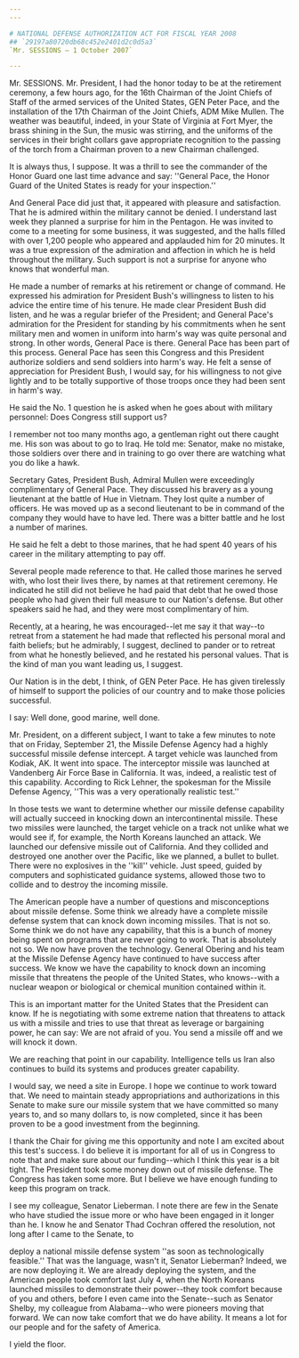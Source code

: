 ```yaml
---
---

# NATIONAL DEFENSE AUTHORIZATION ACT FOR FISCAL YEAR 2008
## `29197a80720db68c452e2401d2c0d5a3`
`Mr. SESSIONS — 1 October 2007`

---
```



Mr. SESSIONS. Mr. President, I had the honor today to be at the 
retirement ceremony, a few hours ago, for the 16th Chairman of the 
Joint Chiefs of Staff of the armed services of the United States, GEN 
Peter Pace, and the installation of the 17th Chairman of the Joint 
Chiefs, ADM Mike Mullen. The weather was beautiful, indeed, in your 
State of Virginia at Fort Myer, the brass shining in the Sun, the music 
was stirring, and the uniforms of the services in their bright collars 
gave appropriate recognition to the passing of the torch from a 
Chairman proven to a new Chairman challenged.

It is always thus, I suppose. It was a thrill to see the commander of 
the Honor Guard one last time advance and say: ''General Pace, the 
Honor Guard of the United States is ready for your inspection.''

And General Pace did just that, it appeared with pleasure and 
satisfaction. That he is admired within the military cannot be denied. 
I understand last week they planned a surprise for him in the Pentagon. 
He was invited to come to a meeting for some business, it was 
suggested, and the halls filled with over 1,200 people who appeared and 
applauded him for 20 minutes. It was a true expression of the 
admiration and affection in which he is held throughout the military. 
Such support is not a surprise for anyone who knows that wonderful man.

He made a number of remarks at his retirement or change of command. 
He expressed his admiration for President Bush's willingness to listen 
to his advice the entire time of his tenure. He made clear President 
Bush did listen, and he was a regular briefer of the President; and 
General Pace's admiration for the President for standing by his 
commitments when he sent military men and women in uniform into harm's 
way was quite personal and strong. In other words, General Pace is 
there. General Pace has been part of this process. General Pace has 
seen this Congress and this President authorize soldiers and send 
soldiers into harm's way. He felt a sense of appreciation for President 
Bush, I would say, for his willingness to not give lightly and to be 
totally supportive of those troops once they had been sent in harm's 
way.


He said the No. 1 question he is asked when he goes about with 
military personnel: Does Congress still support us?

I remember not too many months ago, a gentleman right out there 
caught me. His son was about to go to Iraq. He told me: Senator, make 
no mistake, those soldiers over there and in training to go over there 
are watching what you do like a hawk.

Secretary Gates, President Bush, Admiral Mullen were exceedingly 
complimentary of General Pace. They discussed his bravery as a young 
lieutenant at the battle of Hue in Vietnam. They lost quite a number of 
officers. He was moved up as a second lieutenant to be in command of 
the company they would have to have led. There was a bitter battle and 
he lost a number of marines.

He said he felt a debt to those marines, that he had spent 40 years 
of his career in the military attempting to pay off.

Several people made reference to that. He called those marines he 
served with, who lost their lives there, by names at that retirement 
ceremony. He indicated he still did not believe he had paid that debt 
that he owed those people who had given their full measure to our 
Nation's defense. But other speakers said he had, and they were most 
complimentary of him.

Recently, at a hearing, he was encouraged--let me say it that way--to 
retreat from a statement he had made that reflected his personal moral 
and faith beliefs; but he admirably, I suggest, declined to pander or 
to retreat from what he honestly believed, and he restated his personal 
values. That is the kind of man you want leading us, I suggest.

Our Nation is in the debt, I think, of GEN Peter Pace. He has given 
tirelessly of himself to support the policies of our country and to 
make those policies successful.

I say: Well done, good marine, well done.

Mr. President, on a different subject, I want to take a few minutes 
to note that on Friday, September 21, the Missile Defense Agency had a 
highly successful missile defense intercept. A target vehicle was 
launched from Kodiak, AK. It went into space. The interceptor missile 
was launched at Vandenberg Air Force Base in California. It was, 
indeed, a realistic test of this capability. According to Rick Lehner, 
the spokesman for the Missile Defense Agency, ''This was a very 
operationally realistic test.''

In those tests we want to determine whether our missile defense 
capability will actually succeed in knocking down an intercontinental 
missile. These two missiles were launched, the target vehicle on a 
track not unlike what we would see if, for example, the North Koreans 
launched an attack. We launched our defensive missile out of 
California. And they collided and destroyed one another over the 
Pacific, like we planned, a bullet to bullet. There were no explosives 
in the ''kill'' vehicle. Just speed, guided by computers and 
sophisticated guidance systems, allowed those two to collide and to 
destroy the incoming missile.

The American people have a number of questions and misconceptions 
about missile defense. Some think we already have a complete missile 
defense system that can knock down incoming missiles. That is not so. 
Some think we do not have any capability, that this is a bunch of money 
being spent on programs that are never going to work. That is 
absolutely not so. We now have proven the technology. General Obering 
and his team at the Missile Defense Agency have continued to have 
success after success. We know we have the capability to knock down an 
incoming missile that threatens the people of the United States, who 
knows--with a nuclear weapon or biological or chemical munition 
contained within it.

This is an important matter for the United States that the President 
can know. If he is negotiating with some extreme nation that threatens 
to attack us with a missile and tries to use that threat as leverage or 
bargaining power, he can say: We are not afraid of you. You send a 
missile off and we will knock it down.

We are reaching that point in our capability. Intelligence tells us 
Iran also continues to build its systems and produces greater 
capability.

I would say, we need a site in Europe. I hope we continue to work 
toward that. We need to maintain steady appropriations and 
authorizations in this Senate to make sure our missile system that we 
have committed so many years to, and so many dollars to, is now 
completed, since it has been proven to be a good investment from the 
beginning.

I thank the Chair for giving me this opportunity and note I am 
excited about this test's success. I do believe it is important for all 
of us in Congress to note that and make sure about our funding--which I 
think this year is a bit tight. The President took some money down out 
of missile defense. The Congress has taken some more. But I believe we 
have enough funding to keep this program on track.

I see my colleague, Senator Lieberman. I note there are few in the 
Senate who have studied the issue more or who have been engaged in it 
longer than he. I know he and Senator Thad Cochran offered the 
resolution, not long after I came to the Senate, to


deploy a national missile defense system ''as soon as technologically 
feasible.'' That was the language, wasn't it, Senator Lieberman? 
Indeed, we are now deploying it. We are already deploying the system, 
and the American people took comfort last July 4, when the North 
Koreans launched missiles to demonstrate their power--they took comfort 
because of you and others, before I even came into the Senate--such as 
Senator Shelby, my colleague from Alabama--who were pioneers moving 
that forward. We can now take comfort that we do have ability. It means 
a lot for our people and for the safety of America.

I yield the floor.